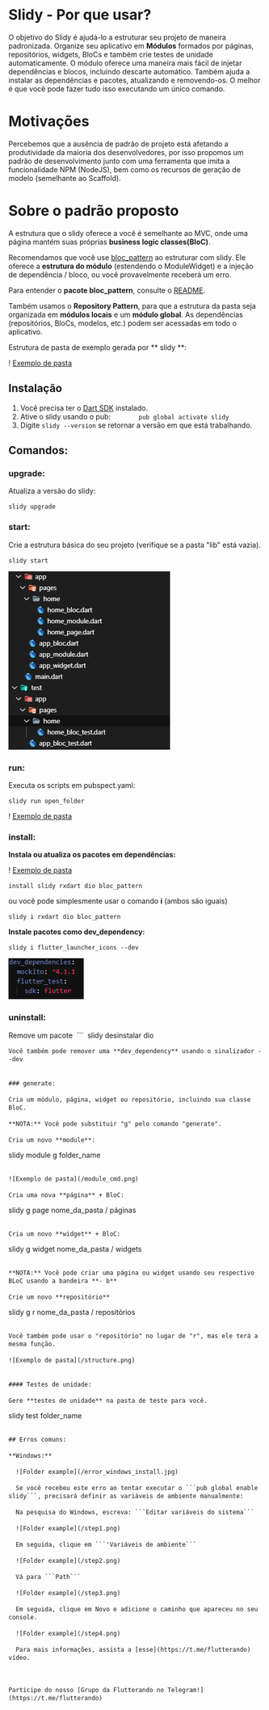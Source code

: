 # Slidy - Por que usar?

O objetivo do Slidy é ajudá-lo a estruturar seu projeto de maneira padronizada. Organize seu aplicativo em **Módulos** formados por páginas, repositórios, widgets, BloCs e também crie testes de unidade automaticamente. O módulo oferece uma maneira mais fácil de injetar dependências e blocos, incluindo descarte automático. Também ajuda a instalar as dependências e pacotes, atualizando e removendo-os. O melhor é que você pode fazer tudo isso executando um único comando.

# Motivações

Percebemos que a ausência de padrão de projeto está afetando a produtividade da maioria dos desenvolvedores, por isso propomos um padrão de desenvolvimento junto com uma ferramenta que imita a funcionalidade NPM (NodeJS), bem como os recursos de geração de modelo (semelhante ao Scaffold).

# Sobre o padrão proposto

A estrutura que o slidy oferece a você é semelhante ao MVC, onde uma página mantém suas próprias **business logic classes(BloC)**.

Recomendamos que você use [bloc_pattern](https://pub.dev/packages/bloc_pattern) ao estruturar com slidy. Ele oferece a **estrutura do módulo** (estendendo o ModuleWidget) e a injeção de dependência / bloco, ou você provavelmente receberá um erro.

Para entender o **pacote bloc_pattern**, consulte o [README](https://github.com/jacobaraujo7/bloc-pattern/blob/master/README.md).

Também usamos o **Repository Pattern**, para que a estrutura da pasta seja organizada em **módulos locais** e um **módulo global**. As dependências (repositórios, BloCs, modelos, etc.) podem ser acessadas em todo o aplicativo.

Estrutura de pasta de exemplo gerada por ** slidy **:

! [Exemplo de pasta](https://github.com/Flutterando/slidy/blob/master/folderw.png?raw=true)

## Instalação


1. Você precisa ter o [Dart SDK](https://dart.dev/get-dart) instalado.
2. Ative o slidy usando o pub:
    ```
    pub global activate slidy
    ```
3. Digite `slidy --version` se retornar a versão em que está trabalhando.


## Comandos:

### upgrade:

Atualiza a versão do slidy:

```
slidy upgrade
```

### start:

Crie a estrutura básica do seu projeto (verifique se a pasta "lib" está vazia).

```  
slidy start
```

![Exemplo de pasta](/start_cmd.png)


### run:

Executa os scripts em pubspect.yaml:

```
slidy run open_folder
```

! [Exemplo de pasta](https://github.com/Flutterando/slidy/blob/master/scripts.png?raw=true)

### install:

**Instala ou atualiza os pacotes em dependências:**

! [Exemplo de pasta](/dependencies.png)

```
install slidy rxdart dio bloc_pattern
```

ou você pode simplesmente usar o comando **i** (ambos são iguais)

```
slidy i rxdart dio bloc_pattern
```

**Instale pacotes como dev_dependency:**

```
slidy i flutter_launcher_icons --dev
```

![Exemplo de pasta](/dev_d.png)

### uninstall:

Remove um pacote
 ```
 slidy desinstalar dio
```
Você também pode remover uma **dev_dependency** usando o sinalizador --dev


### generate:

Cria um módulo, página, widget ou repositório, incluindo sua classe BloC.

**NOTA:** Você pode substituir "g" pelo comando "generate".

Cria um novo **module**:

```
slidy module g folder_name
```

![Exemplo de pasta](/module_cmd.png)

Cria uma nova **página** + BloC:

```
slidy g page nome_da_pasta / páginas
```
            
Cria um novo **widget** + BloC:

```
slidy g widget nome_da_pasta / widgets
```

**NOTA:** Você pode criar uma página ou widget usando seu respectivo BLoC usando a bandeira **- b**

Crie um novo **repositório**

```
slidy g r nome_da_pasta / repositórios
```

Você também pode usar o "repositório" no lugar de "r", mas ele terá a mesma função.

![Exemplo de pasta](/structure.png)


#### Testes de unidade:

Gere **testes de unidade** na pasta de teste para você.

```
slidy test folder_name 
```

## Erros comuns:

**Windows:** 

  ![Folder example](/error_windows_install.jpg)

  Se você recebeu este erro ao tentar executar o ```pub global enable slidy```, precisará definir as variáveis ​​de ambiente manualmente:

  Na pesquisa do Windows, escreva: ```Editar variáveis ​​do sistema```

  ![Folder example](/step1.png)

  Em seguida, clique em ```'Variáveis ​​de ambiente```

  ![Folder example](/step2.png)

  Vá para ```Path```

  ![Folder example](/step3.png)

  Em seguida, clique em Novo e adicione o caminho que apareceu no seu console.

  ![Folder example](/step4.png)

  Para mais informações, assista a [esse](https://t.me/flutterando) vídeo.



Participe do nosso [Grupo da Flutterando no Telegram!](https://t.me/flutterando)